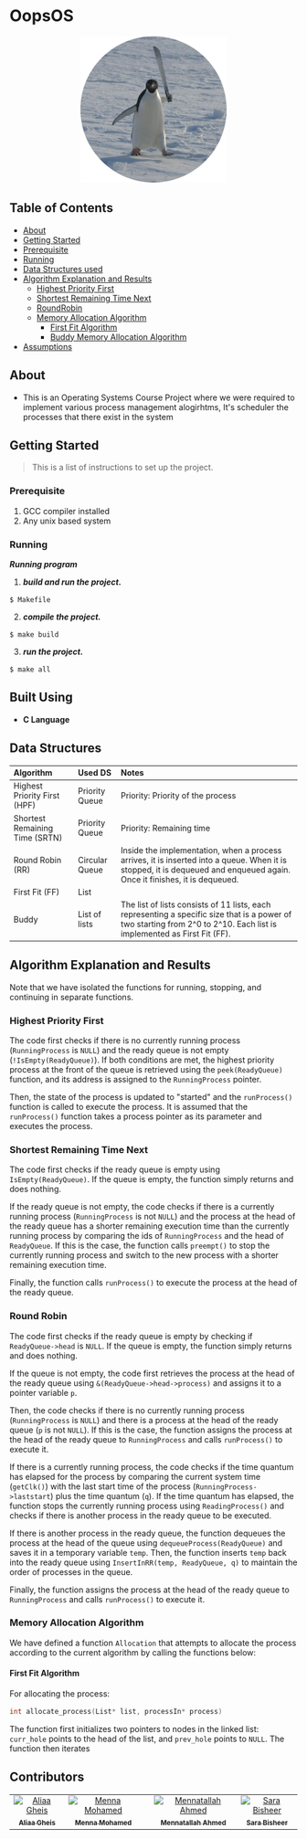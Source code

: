 # OopsOS
<p align="center">
<img src="download.png" width="256"/>
</p>

## Table of Contents
- [About](#About)
- [Getting Started](#Getting-Started)
- [Prerequisite](#Prerequisite)
- [Running](#Running)
- [Data Structures used](#data-structures)
- [Algorithm Explanation and Results](#algorithm-explanation-and-results)
  - [Highest Priority First](#highest-priority-first)
  - [Shortest Remaining Time Next](#shortest-remaining-time-next)
  - [RoundRobin](#Round-Robin)
  - [Memory Allocation Algorithm](#memory-allocation-algorithm)
    - [First Fit Algorithm](#first-fit-algorithm)
    - [Buddy Memory Allocation Algorithm](#buddy-memory-allocation-algorithm)
- [Assumptions](#assumptions)
## About <a name = "about"></a>
- This is an Operating Systems Course Project where we were required to implement various process management alogirhtms, It's scheduler the processes that there exist in the system

## Getting Started <a name = "get-started"></a>

> This is a list of instructions to set up the project.

### Prerequisite <a name = "req"></a>

1. GCC compiler installed
2. Any unix based system

### Running <a name = "running"></a>

**_Running program_**


  1. **_build and run the project._**

    $ Makefile

  2. **_compile the project._**

    $ make build

  3. **_run the project._**

    $ make all



## Built Using <a name = "tech"></a>

- **C Language**


## Data Structures

| Algorithm                      | Used DS           | Notes                             |
| :----------------------------- | :---------------- | :-------------------------------- |
| Highest Priority First (HPF)    | Priority Queue    | Priority: Priority of the process  |
| Shortest Remaining Time (SRTN) | Priority Queue    | Priority: Remaining time |
| Round Robin (RR)               | Circular Queue    | Inside the implementation, when a process arrives, it is inserted into a queue. When it is stopped, it is dequeued and enqueued again. Once it finishes, it is dequeued. |
| First Fit (FF)                 | List              |                                   |
| Buddy                          | List of lists     | The list of lists consists of 11 lists, each representing a specific size that is a power of two starting from 2^0 to 2^10. Each list is implemented as First Fit (FF). |



## Algorithm Explanation and Results

Note that we have isolated the functions for running, stopping, and continuing in separate functions.

### Highest Priority First

The code first checks if there is no currently running process (`RunningProcess` is `NULL`) and the ready queue is not empty (`!IsEmpty(ReadyQueue)`). If both conditions are met, the highest priority process at the front of the queue is retrieved using the `peek(ReadyQueue)` function, and its address is assigned to the `RunningProcess` pointer.

Then, the state of the process is updated to "started" and the `runProcess()` function is called to execute the process. It is assumed that the `runProcess()` function takes a process pointer as its parameter and executes the process.

### Shortest Remaining Time Next

The code first checks if the ready queue is empty using `IsEmpty(ReadyQueue)`. If the queue is empty, the function simply returns and does nothing.

If the ready queue is not empty, the code checks if there is a currently running process (`RunningProcess` is not `NULL`) and the process at the head of the ready queue has a shorter remaining execution time than the currently running process by comparing the ids of `RunningProcess` and the head of `ReadyQueue`. If this is the case, the function calls `preempt()` to stop the currently running process and switch to the new process with a shorter remaining execution time.

Finally, the function calls `runProcess()` to execute the process at the head of the ready queue.

### Round Robin

The code first checks if the ready queue is empty by checking if `ReadyQueue->head` is `NULL`. If the queue is empty, the function simply returns and does nothing.

If the queue is not empty, the code first retrieves the process at the head of the ready queue using `&(ReadyQueue->head->process)` and assigns it to a pointer variable `p`.

Then, the code checks if there is no currently running process (`RunningProcess` is `NULL`) and there is a process at the head of the ready queue (`p` is not `NULL`). If this is the case, the function assigns the process at the head of the ready queue to `RunningProcess` and calls `runProcess()` to execute it.

If there is a currently running process, the code checks if the time quantum has elapsed for the process by comparing the current system time (`getClk()`) with the last start time of the process (`RunningProcess->laststart`) plus the time quantum (`q`). If the time quantum has elapsed, the function stops the currently running process using `ReadingProcess()` and checks if there is another process in the ready queue to be executed.

If there is another process in the ready queue, the function dequeues the process at the head of the queue using `dequeueProcess(ReadyQueue)` and saves it in a temporary variable `temp`. Then, the function inserts `temp` back into the ready queue using `InsertInRR(temp, ReadyQueue, q)` to maintain the order of processes in the queue.

Finally, the function assigns the process at the head of the ready queue to `RunningProcess` and calls `runProcess()` to execute it.

### Memory Allocation Algorithm

We have defined a function `Allocation` that attempts to allocate the process according to the current algorithm by calling the functions below:

#### First Fit Algorithm

For allocating the process:

```c
int allocate_process(List* list, processIn* process)
```

The function first initializes two pointers to nodes in the linked list: `curr_hole` points to the head of the list, and `prev_hole` points to `NULL`. The function then iterates
## Contributors <a name = "Contributors"></a>

<table>
  <tr>
    <td align="center">
    <a href="https://github.com/aliaagheisX" target="_black">
    <img src="https://avatars.githubusercontent.com/u/35627349?v=4" width="150px;" alt="Aliaa Gheis"/>
    <br />
    <sub><b>Aliaa Gheis</b></sub></a>
    </td>
        <td align="center">
    <a href="https://github.com/mennamohamed0207" target="_black">
    <img src="https://avatars.githubusercontent.com/u/90017398?v=4" width="150px;" alt="Menna Mohamed"/>
    <br />
    <sub><b>Menna Mohamed</b></sub></a>
    </td>
    <td align="center">
    <td align="center">
    <a href="https://github.com/Menna-Ahmed7" target="_black">
    <img src="https://avatars.githubusercontent.com/u/110634473?v=4" width="150px;" alt="Mennatallah Ahmed"/>
    <br />
    <sub><b>Mennatallah Ahmed</b></sub></a>
    </td>
    <td align="center">
    <a href="https://github.com/SH8664" target="_black">
    <img src="https://avatars.githubusercontent.com/u/113303945?v=4" width="150px;" alt="Sara Bisheer"/>
    <br />
    <sub><b>Sara Bisheer</b></sub></a>
    </td>
    
    
  </tr>
 </table>
